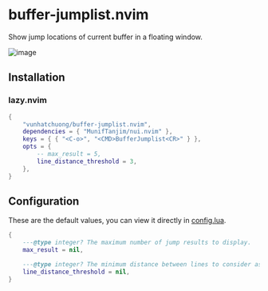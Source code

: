 # buffer-jumplist.nvim

Show jump locations of current buffer in a floating window.

![image](https://github.com/user-attachments/assets/eb55c7ee-bf90-4754-b238-ea52f3eb22c1)


## Installation

### lazy.nvim

```lua
{
    "vunhatchuong/buffer-jumplist.nvim",
    dependencies = { "MunifTanjim/nui.nvim" },
    keys = { { "<C-o>", "<CMD>BufferJumplist<CR>" } },
    opts = {
        -- max_result = 5,
        line_distance_threshold = 3,
    },
}
```

## Configuration

These are the default values, you can view it directly in [config.lua](./lua/buffer-jumplist/config.lua).

```lua
{
    ---@type integer? The maximum number of jump results to display.
    max_result = nil,

    ---@type integer? The minimum distance between lines to consider as separate jumps.
    line_distance_threshold = nil,
}
```

